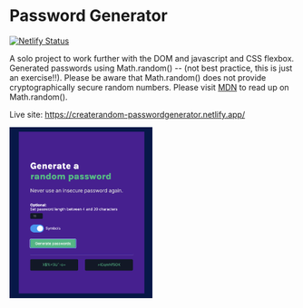 # Password Generator

[![Netlify Status](https://api.netlify.com/api/v1/badges/6adc2f80-dc84-4eeb-a496-2cce991de614/deploy-status)](https://app.netlify.com/sites/createrandom-passwordgenerator/deploys)

A solo project to work further with the DOM and javascript and CSS flexbox. Generated passwords using Math.random() -- (not best practice, this is just an exercise!!). Please be aware that Math.random() does not provide cryptographically secure random numbers. Please visit [MDN](https://developer.mozilla.org/en-US/docs/Web/JavaScript/Reference/Global_Objects/Math/random) to read up on Math.random().

Live site: https://createrandom-passwordgenerator.netlify.app/

<img src="https://github.com/IngridGdesigns/password-generator/blob/main/screenshot.png" alt="password generator screenshot of app" width="50%" height="50%">



